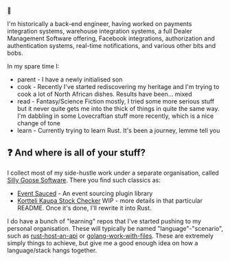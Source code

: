👋

I'm historically a back-end engineer, having worked on payments integration systems, warehouse integration systems, a full Dealer Management Software offering, Facebook integrations, authorization and authentication systems, real-time notifications, and various other bits and bobs.

In my spare time I:
- parent - I have a newly initialised son
- cook - Recently I've started rediscovering my heritage and I'm trying to cook a lot of North African dishes. Results have been... mixed
- read - Fantasy/Science Fiction mostly, I tried some more serious stuff but it never quite gets me into the thick of things in quite the same way. I'm dabbling in some Lovecraftian stuff more recently, which is a nice change of tone
- learn - Currently trying to learn Rust. It's been a journey, lemme tell you

## ❓ And where is all of your stuff?

I collect most of my side-hustle work under a separate organisation, called [Silly Goose Software](https://github.com/Silly-Goose-Software/).
There you find such classics as:
- [Event Sauced](https://github.com/Silly-Goose-Software/event-sauced-ts) - An event sourcing plugin library
- [Kortteli Kaupa Stock Checker](https://github.com/Silly-Goose-Software/kortteli-kauppa-stock-checker) WIP - more details in that particular README. Once it's done, I'll rewrite it into Rust.

I do have a bunch of "learning" repos that I've started pushing to my personal organisation. These will typically be named "language"-"scenario", such as [rust-host-an-api](https://github.com/YannickMeeus/rust-host-an-api) or [golang-work-with-files](https://github.com/YannickMeeus/golang-work-with-files). These are extremely simply things to achieve, but give me a good enough idea on how a language/stack hangs together.
